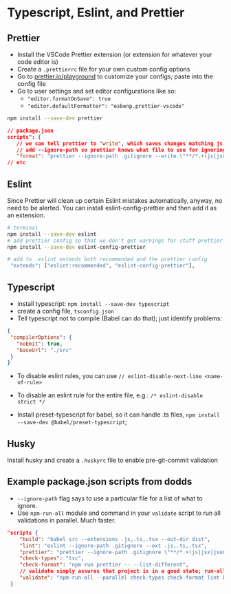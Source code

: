# Typescript, Eslint, and Prettier

## Prettier

- Install the VSCode Prettier extension (or extension for whatever your code editor is)
- Create a `.prettierrc` file for your own custom config options
- Go to [prettier.io/playground](https://prettier.io/playground) to customize your configs; paste into the config file
- Go to user settings and set editor configurations like so:
    - `"editor.formatOnSave": true`
    - `"editor.defaultFormatter": "esbenp.prettier-vscode"`
    
 ```sh
 npm install --save-dev prettier
 ```
 ```json
 // package.json
 scripts": {
    // we can tell prettier to "write", which saves changes matching js and json files
    // add --ignore-path so prettier knows what file to use for ignoring 
    "format": "prettier --ignore-path .gitignore --write \"**/*.+(js|json|html|css)\"",
 // etc
 ```
 
## Eslint

Since Prettier will clean up certain Eslint mistakes automatically, anyway, no need to be alerted. You can install eslint-config-prettier and then add it as an extension.

```sh
# terminal
npm install --save-dev eslint
# add prettier config so that we don't get warnings for stuff prettier will fix
npm install --save-dev eslint-config-prettier

# add to .eslint extends both recommended and the prettier config
 "extends": ["eslint:recommended", "eslint-config-prettier"],
 ```

## Typescript

 - install typescript: `npm install --save-dev typescript`
 - create a config file, `tsconfig.json`
 - Tell typescript not to compile (Babel can do that); just identify problems:
 
 ```json
 {
  "compilerOptions": {
    "noEmit": true,
    "baseUrl": "./src"
  }
}
```

- To disable eslint rules, you can use `// eslint-disable-next-line <name-of-rule>`
- To disable an eslint rule for the entire file, e.g.: `/* eslint-disable strict */`

- Install preset-typescript for babel, so it can handle .ts files, `npm install --save-dev @babel/preset-typescript`;

## Husky

Install husky and create a `.huskyrc` file to enable pre-git-commit validation

## Example package.json scripts from dodds

- `--ignore-path` flag says to use a particular file for a list of what to ignore.
- Use `npm-run-all` module and command in your `validate` script to run all validations in parallel. Much faster. 


```json
"scripts {
    "build": "babel src --extensions .js,.ts,.tsx --out-dir dist",
    "lint": "eslint --ignore-path .gitignore --ext .js,.ts,.tsx",
    "prettier": "prettier --ignore-path .gitignore \"**/*.+(js|jsx|json|yml|yaml|css|less|scss|ts|tsx|md|graphql|mdx)\"",
    "check-types": "tsc",
    "check-format": "npm run prettier -- --list-different",
    // validate simply assures that project is in a good state; run-all in parallel is faster than not in parallel
    "validate": "npm-run-all --parallel check-types check-format lint build"
 }
 ```
   
